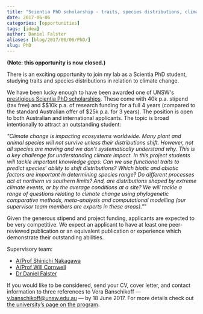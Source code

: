 ```yaml
---
title: "Scientia PhD scholarship - traits, species distributions, climate change"
date: 2017-06-06
categories: [opportunities]
tags: [idea]
author: Daniel Falster
aliases: [blog/2017/06/06/PhD/]
slug: PhD
---
```


**(Note: this opportunity is now closed.)**

There is an exciting opportunity to join my lab as a Scientia PhD student, studying traits and  species distributions in relation to climate change. 

We have been lucky enough to have been awarded one of UNSW's [prestigious Scientia PhD scholarships](http://www.2025.unsw.edu.au/apply). These come with 40k p.a. stipend (tax free) and $$10k p.a. of research funding for a full 4 years (compared to the standard Australian offer of $25k p.a. for 3 years). The position is open to both Australian and international applicants. The topic is broad intentionally to attract an outstanding student: 

*"Climate change is impacting ecosystems worldwide. Many plant and animal species will not survive unless their distributions shift. However, not all species are moving and we don’t systematically understand why. This is a key challenge for understanding climate impact. In this project students will tackle important knowledge gaps: Can we use functional traits to predict species’ ability to shift distributions? Which biotic and abiotic factors are important in determining species range? Do different processes act at northern vs southern limits? And, are distributions shaped by extreme climate events, or by the average conditions at a site? We will tackle a range of questions relating to climate change using phylogenetic comparative methods, meta-analysis and computational modelling (our supervisor team members are experts in these areas)."*"

Given the generous stipend and project funding, applicants are expected to be very competitive. We expect an applicant to have at least one peer-reviewed publication or an equivalent publication or experience which demonstrate their outstanding abilities.

Supervisory team:

- [A/Prof Shinichi Nakagawa](http://www.i-deel.org/)
- [A/Prof Will Cornwell](http://willcornwell.org/)
- [Dr Daniel Falster](http://danielfalster.com)

If you would like to be considered, send your CV, cover letter, and contact information to three references to Vera Banschikoff — v.banschikoff@unsw.edu.au — by 18 June 2017. For more details check out [the university’s page on the program](https://research.unsw.edu.au/unsw-scientia-phd-scholarship-scheme).
